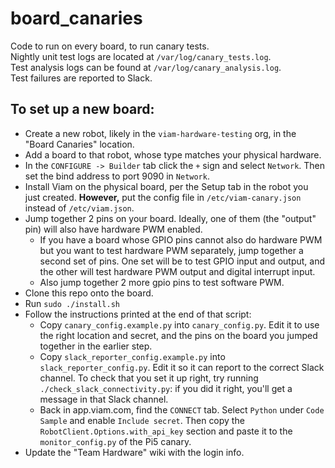 # board_canaries
Code to run on every board, to run canary tests. <br />
Nightly unit test logs are located at `/var/log/canary_tests.log`.  <br />
Test analysis logs can be found at `/var/log/canary_analysis.log`.  <br />
Test failures are reported to Slack.

## To set up a new board:
- Create a new robot, likely in the `viam-hardware-testing` org, in the "Board Canaries" location.
- Add a board to that robot, whose type matches your physical hardware.
- In the `CONFIGURE -> Builder` tab click the `+` sign and select `Network`. Then set the bind address to port 9090 in `Network`.
- Install Viam on the physical board, per the Setup tab in the robot you just created. **However,** put the config file in `/etc/viam-canary.json` instead of `/etc/viam.json`.
- Jump together 2 pins on your board. Ideally, one of them (the "output" pin) will also have hardware PWM enabled.
  - If you have a board whose GPIO pins cannot also do hardware PWM but you want to test hardware PWM separately, jump together a second set of pins. One set will be to test GPIO input and output, and the other will test hardware PWM output and digital interrupt input.
  - Also jump together 2 more gpio pins to test software PWM.
- Clone this repo onto the board.
- Run `sudo ./install.sh`
- Follow the instructions printed at the end of that script:
  - Copy `canary_config.example.py` into `canary_config.py`. Edit it to use the right location and secret, and the pins on the board you jumped together in the earlier step.
  - Copy `slack_reporter_config.example.py` into `slack_reporter_config.py`. Edit it so it can report to the correct Slack channel. To check that you set it up right, try running `./check_slack_connectivity.py`: if you did it right, you'll get a message in that Slack channel.
  - Back in app.viam.com, find the `CONNECT` tab. Select `Python` under `Code Sample` and enable `Include secret`. Then copy the `RobotClient.Options.with_api_key` section and paste it to the `monitor_config.py` of the Pi5 canary.
- Update the "Team Hardware" wiki with the login info. 
